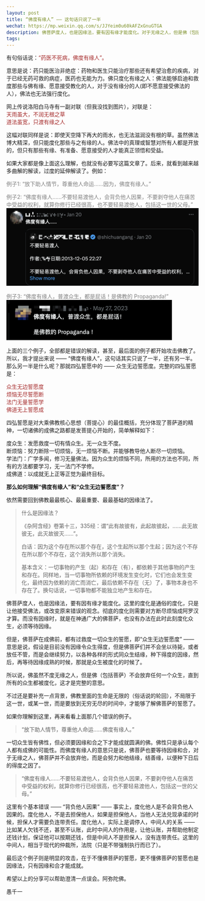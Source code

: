 ```yaml
---
layout: post
title: “佛度有缘人” —— 这句话只说了一半
wechat: https://mp.weixin.qq.com/s/JJYeim0u60kAFZxGnuGTGA
description: 佛菩萨度人，也是因缘法，要有因有缘才能度化。对于无缘之人，但是佛（包括菩萨）也不会放弃它，只会努力和他结缘，种下以后得度的因，然后再来度化他，这才是佛菩萨的精神。这也是在兑现成佛前“众生无边誓愿度”的誓愿。
tags:
---
```


有句俗话说：<span style="color:brown">“药医不死病，佛度有缘人”。

意思是说：药只能医治非绝症：药物和医生只能治疗那些还有希望治愈的疾病，对于已经无药可救的病症，医药也无能为力。佛只度化有缘之人：佛法能够启迪和救度那些与佛有缘、愿意接受教化的人，对于没有缘分的人(即不愿意接受佛法的人），佛法也无法强行度化。

网上传说洛阳白马寺有一副对联（但我没找到图片），对联是：<br>
<span style="color:brown">天雨虽大，不润无根之草<br>
<span style="color:brown">道法虽宽，只渡有缘之人

这幅对联同样是说：即使天空降下再大的雨水，也无法滋润没有根的草。虽然佛法博大精深，但只能度化那些与之有缘的人。佛法中的真理或智慧对所有人都是开放的，但只有那些有缘、有准备、愿意接受的人才能真正领悟和受益。

如果大家都是像上面这么理解，也就没有必要写这篇文章了。后来，就看到越来越多曲解的解读，过度的延伸解读了。例如：

<span style="color:gray">例子1: “放下助人情节，尊重他人命运……因为，佛度有缘人。”

<span style="color:gray">例子2: “佛度有缘人……不要轻易渡他人，会背负他人因果，不要剥夺他人在痛苦中受益的权利，就算你修行已经很高，也不要轻易渡他人，包括这一世的父母。”
![](../images/2024-09-17-21-19-14.png)

<span style="color:gray">例子3: “佛度有缘人，普渡众生，都是屁话！是佛教的 Propaganda!”
![](../images/2024-09-16-23-48-53.png)

上面的三个例子，全部都是错误的解读，甚至，最后面的例子都开始攻击佛教了。所以，我才提出来说 —— “佛度有缘人”，这句话其实只说了一半，还有另一半。那么另一半是什么呢？那就四弘誓愿中的 —— 众生无边誓愿度。完整的四弘誓愿是：

<span style="color:brown">众生无边誓愿度<br>
<span style="color:brown">烦恼无尽誓愿断<br>
<span style="color:brown">法门无量誓愿学<br>
<span style="color:brown">佛道无上誓愿成<br>

四弘誓愿是对大乘佛教核心思想（菩提心）的最佳概括，充分体现了菩萨道的精神，一切诸佛的成佛之路都是发菩提心开始的，简单解释如下：

度众生：发愿救度一切有情众生。无一众生不度。<br>
断烦恼：努力断除一切烦恼，无一烦恼不断。并能够教导他人断尽一切烦恼。<br>
学法门：广学多闻，修习无量佛法。因为众生的烦恼不同，所用的方法也不同，所有的方法都要学习，无一法门不学修。<br>
成佛道：以成就无上正等正觉为最终目标。

**那么如何理解“佛度有缘人”和“众生无边誓愿度”？**

依然需要回到佛教最最核心、最最重要、最最基础的因缘法了。

> 什么是因缘法？
> 
>《杂阿含经》卷第十三，335经：谓“此有故彼有，此起故彼起，……此无故彼无，此灭故彼灭……”。
> 
> 白话：因为这个存在所以那个存在，这个生起所以那个生起；因为这个不存在所以那个不存在，这个消失所以那个消失。
> 
> 基本含义：一切事物的产生（起）和存在（有），都依赖于其他事物的产生和存在。同样地，当一切事物所依赖的环境发生变化时，它们也会发生变化，最终因为依赖的消亡而消亡，最后依赖不存在（无）了，事物本身也不存在了。换句话说，一切事物都不能独立地产生和存在。

佛菩萨度人，也是因缘法，要有因有缘才能度化。这里的度化是通俗的度化，只是让他接受佛法，或改变原来错误的观念。彻底的度化则需要对方断尽烦恼成阿罗汉才算。而没有因缘时，就是在神通广大的佛菩萨，也没有办法在此时此刻度化众生，必须等待因缘。

但是，佛菩萨在成佛前，都有过救度一切众生的誓愿，即“众生无边誓愿度” —— 意思是说，假设是目前没有因缘令众生得度，但是佛菩萨们并不会坐以待毙，或者放任不管，而是会继续努力，以各种各样的形式同众生结缘，种下得度的因缘，然后，再等待因缘成熟的时候，那就是众生被度化的时候了。

所以说，佛虽然不度无缘之人，但是佛（包括菩萨）不会放弃任何一个众生，直到所有的众生都被度化，这才是完整的意思。

不过还是要补充一点背景，佛教里面的生命是无限的（俗话说的轮回），不局限于这一世，或某一世，而是要放到无穷无尽的时间中，才能够了解佛菩萨的誓愿了。

如果你理解到这里，再来看看上面那几个错误的例子。

> “放下助人情节，尊重他人命运……佛度有缘人。” 

一切众生皆有佛性，但必须要因缘和合之下才能成就圆满的佛。佛性只是承认每个人都有成佛的可能性。而佛度有缘人的意思只是说，佛菩萨也要等待因缘和合，对于无缘之人，佛菩萨并不会放弃他，而是会努力和他结缘，结善缘，以便种下日后的得度之因了。

> “佛度有缘人……不要轻易渡他人，会背负他人因果，不要剥夺他人在痛苦中受益的权利，就算你修行已经很高，也不要轻易渡他人，包括这一世的父母。”

这里有个基本错误 —— “背负他人因果” —— 事实上，度化他人是不会背负他人因果的。度化他人，不是去担保他人，如果是担保他人，当他人无法兑现承诺的时候，担保人才需要负连带责任。度化他人，实际上是调停人，中间人的关系 —— 比如某人欠钱不还，甚至不认账，此时中间人的作用是，让他认账，并帮助他制定还钱计划，保证他可以按期还钱，但是中间人不是担保人，没有连带责任。这里的中间人，相当于现代的仲裁所，法院（只是不带强制执行而已了）。

最后这个例子则是明显的攻击，在于不懂佛菩萨的誓愿，更不懂佛菩萨的誓愿也是因缘法，只有因缘和合才能成就。

希望以上的分享可以帮助澄清一点误会。阿弥陀佛。

愚千一

